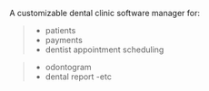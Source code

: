 A customizable dental clinic software manager for:

> - patients
> - payments
> - dentist appointment scheduling

> - odontogram
> - dental report
> -etc